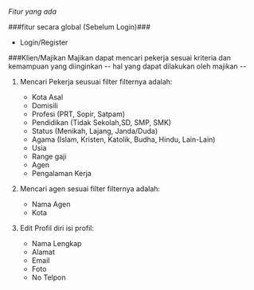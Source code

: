 *Fitur yang ada*

###fitur secara global (Sebelum Login)###
- Login/Register

###Klien/Majikan
Majikan dapat mencari pekerja sesuai kriteria dan kemampuan yang diinginkan
-- hal yang dapat dilakukan oleh majikan --
1. Mencari Pekerja seusuai filter
   filternya adalah:
   - Kota Asal
   - Domisili
   - Profesi (PRT, Sopir, Satpam)
   - Pendidikan (Tidak Sekolah,SD, SMP, SMK)
   - Status (Menikah, Lajang, Janda/Duda)
   - Agama (Islam, Kristen, Katolik, Budha, Hindu, Lain-Lain)
   - Usia
   - Range gaji
   - Agen
   - Pengalaman Kerja
   
2. Mencari agen sesuai filter
   filternya adalah:
      - Nama Agen
      - Kota
3. Edit Profil diri
  isi profil:
     - Nama Lengkap
     - Alamat
     - Email
     - Foto
     - No Telpon
